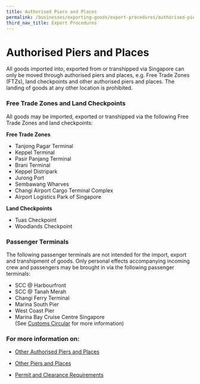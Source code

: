 ```yaml
---
title: Authorised Piers and Places
permalink: /businesses/exporting-goods/export-procedures/authorised-piers-places
third_nav_title: Export Procedures 
---
```


# Authorised Piers and Places

All goods imported into, exported from or transhipped via Singapore can only be moved through authorised piers and places, e.g. Free Trade Zones (FTZs), land checkpoints and other authorised piers and places. The landing of goods at any other location is prohibited.

### Free Trade Zones and Land Checkpoints

All goods may be imported, exported or transhipped via the following Free Trade Zones and land checkpoints:

 **Free Trade Zones**

-   Tanjong Pagar Terminal
-   Keppel Terminal
-   Pasir Panjang Terminal
-   Brani Terminal
-   Keppel Distripark
-   Jurong Port
-   Sembawang Wharves
-   Changi Airport Cargo Terminal Complex
-   Airport Logistics Park of Singapore

 **Land Checkpoints**
-   Tuas Checkpoint
-   Woodlands Checkpoint

### Passenger Terminals

The following passenger terminals are not intended for the import, export and transhipment of goods. Only personal effects accompanying incoming crew and passengers may be brought in via the following passenger terminals:

-   SCC @ Harbourfront
-   SCC @ Tanah Merah
-   Changi Ferry Terminal
-   Marina South Pier
-   West Coast Pier
-   Marina Bay Cruise Centre Singapore <br>(See [Customs Circular](/news-and-media/circulars/2012-05-23-Circular062012.pdf) for more information)

### For more information on: 

-   [Other Authorised Piers and Places](/businesses/exporting-goods/export-procedures/authorised-piers-places/other-authorised-piers-and-places)
    
-   [Other Piers and Places](/businesses/exporting-goods/export-procedures/authorised-piers-places/other-piers-and-places)
    
-   [Permit and Clearance Requirements](/businesses/exporting-goods/export-procedures/authorised-piers-places/permit-and-clearance-requirements)

